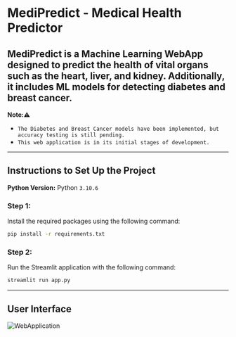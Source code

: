 # MediPredict - Medical Health Predictor

MediPredict is a Machine Learning WebApp designed to predict the health of vital organs such as the heart, liver, and kidney. Additionally, it includes ML models for detecting diabetes and breast cancer.
---
**Note:⚠️**
- `The Diabetes and Breast Cancer models have been implemented, but accuracy testing is still pending.`
- `This web application is in its initial stages of development.`
---
## Instructions to Set Up the Project

**Python Version:** Python `3.10.6`
### Step 1:
Install the required packages using the following command:

```bash
pip install -r requirements.txt
```
### Step 2:
Run the Streamlit application with the following command:
```bash
streamlit run app.py
```
---
## User Interface
![WebApplication](image-2.png)
